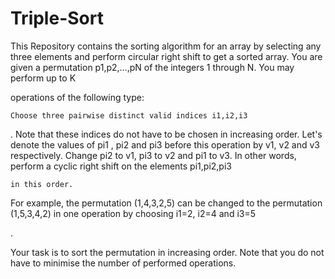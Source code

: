 # Triple-Sort
This Repository  contains the sorting algorithm for an array by selecting any three elements and perform circular right shift to get a sorted array.
You are given a permutation p1,p2,…,pN of the integers 1 through N. You may perform up to K

operations of the following type:

    Choose three pairwise distinct valid indices i1,i2,i3

. Note that these indices do not have to be chosen in increasing order.
Let's denote the values of pi1
, pi2 and pi3 before this operation by v1, v2 and v3
respectively.
Change pi2
to v1, pi3 to v2 and pi1 to v3. In other words, perform a cyclic right shift on the elements pi1,pi2,pi3

    in this order.

For example, the permutation (1,4,3,2,5)
can be changed to the permutation (1,5,3,4,2) in one operation by choosing i1=2, i2=4 and i3=5

.

Your task is to sort the permutation in increasing order. Note that you do not have to minimise the number of performed operations.
